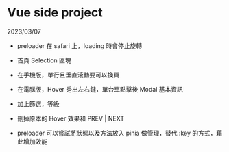 # Vue side project

2023/03/07

- preloader 在 safari 上，loading 時會停止旋轉

- 首頁 Selection 區塊
- 在手機版，單行且垂直滾動要可以換頁
- 在電腦版，Hover 秀出左右鍵，單台車點擊後 Modal 基本資訊
- 加上篩選，等級
- 刪掉原本的 Hover 效果和 PREV | NEXT

- preloader 可以嘗試將狀態以及方法放入 pinia 做管理，替代 :key 的方式，藉此增加效能
